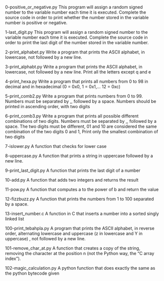 0-positive_or_negative.py
This program will assign a random signed number to the variable number each time it is executed. Complete the source code in order to print whether the number stored in the variable number is positive or negative.

1-last_digit.py
This program will assign a random signed number to the variable number each time it is executed. Complete the source code in order to print the last digit of the number stored in the variable number.

2-print_alphabet.py
Write a program that prints the ASCII alphabet, in lowercase, not followed by a new line.

3-print_alphabt.py
Write a program that prints the ASCII alphabet, in lowercase, not followed by a new line. Print all the letters except q and e

4-print_hexa.py
Write a program that prints all numbers from 0 to 98 in decimal and in hexadecimal (0 = 0x0, 1 = 0x1,... 12 = 0xc)

5-print_comb2.py
Write a program that prints numbers from 0 to 99. Numbers must be separated by ,, followed by a space. Numbers should be printed in ascending order, with two digits

6-print_comb3.py
Write a program that prints all possible different combinations of two digits. Numbers must be separated by ,, followed by a space. The two digits must be different, 01 and 10 are considered the same combination of the two digits 0 and 1, Print only the smallest combination of two digits

7-islower.py
A function that checks for lower case

8-uppercase.py
A function that prints a string in uppercase followed by a new line.

9-print_last_digit.py
A function that prints the last digit of a number

10-add.py
A function that adds two integers and returns the result

11-pow.py
A function that computes a to the power of b and return the value

12-fizzbuzz.py
A function that prints the numbers from 1 to 100 separated by a space.

13-insert_number.c
A function in C that inserts a number into a sorted singly linked list

100-print_tebahpla.py
A program that prints the ASCII alphabet, in reverse order, alternating lowercase and uppercase (z in lowercase and Y in uppercase) , not followed by a new line.

101-remove_char_at.py
A function that creates a copy of the string, removing the character at the position n (not the Python way, the “C array index”).

102-magic_calculation.py
A python function that does exactly the same as the python bytecode given
